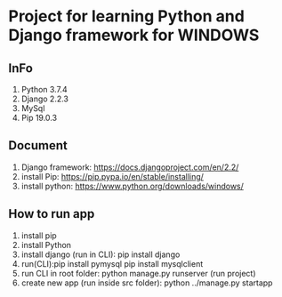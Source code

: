 # Project for learning Python and Django framework for WINDOWS

## InFo
1. Python 3.7.4
2. Django 2.2.3
3. MySql 
4. Pip 19.0.3

## Document
1. Django framework: https://docs.djangoproject.com/en/2.2/
2. install Pip: https://pip.pypa.io/en/stable/installing/
3. install python: https://www.python.org/downloads/windows/

## How to run app
1. install pip
2. install Python
3. install django (run in CLI): pip install django
4. run(CLI):pip install pymysql
            pip install mysqlclient
5. run CLI in root folder: python manage.py runserver (run project)
6. create new app (run inside src folder): python ../manage.py startapp <module name>